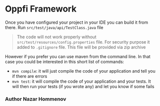 # Oppfi Framework

Once you have configured your project in your IDE you can build it from there. Run `src/test/java/api/TestClass.java` file

> The code will not work properly without `src/test/resources/config.properties` file. For security purpose it added to `.gitignore` file. This file will be provided via zip archive

However if you prefer you can use maven from the command line. In that case you could be interested in this short list of commands:

* `mvn compile`: it will just compile the code of your application and tell you if there are errors
* `mvn test`: it will compile the code of your application and your tests. It will then run your tests (if you wrote any) and let you know if some fails


### Author Nazar Hommenov
